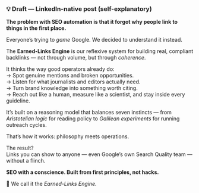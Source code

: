 ### 💡 Draft — LinkedIn-native post (self-explanatory)  

**The problem with SEO automation is that it forgot why people link to things in the first place.**  

Everyone’s trying to *game* Google. We decided to understand it instead.  

The **Earned-Links Engine** is our reflexive system for building real, compliant backlinks — not through volume, but through *coherence*.  

It thinks the way good operators already do:  
→ Spot genuine mentions and broken opportunities.  
→ Listen for what journalists and editors actually need.  
→ Turn brand knowledge into something worth citing.  
→ Reach out like a human, measure like a scientist, and stay inside every guideline.  

It’s built on a reasoning model that balances seven instincts — from *Aristotelian logic* for reading policy to *Galilean experiments* for running outreach cycles.  

That’s how it works: philosophy meets operations.  

The result?  
Links you can show to anyone — even Google’s own Search Quality team — without a flinch.  

**SEO with a conscience. Built from first principles, not hacks.**  

🔗 We call it the *Earned-Links Engine.*  
